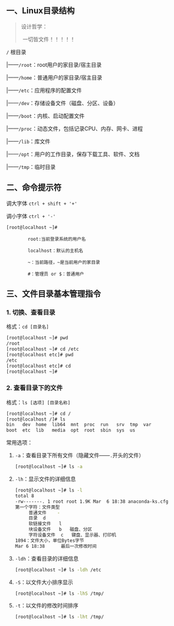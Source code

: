 ## 一、Linux目录结构

> 设计哲学：
>
> ​		一切皆文件！！！！！

`/`	根目录

|——`/root`：root用户的家目录/宿主目录

|——`/home`：普通用户的家目录/宿主目录

|——`/etc`：应用程序的配置文件

|——`/dev`：存储设备文件（磁盘、分区、设备）

|——`/boot`：内核、启动配置文件

|——`/proc`：动态文件，包括记录CPU、内存、网卡、进程

|——`/lib`：库文件

|——`/opt`：用户的工作目录，保存下载工具、软件、文档

|——`/tmp`：临时目录

## 二、命令提示符

调大字体		`ctrl + shift + '+'`

调小字体		`ctrl + '-'`

```
[root@localhost ~]#

		root:当前登录系统的用户名

		localhost：默认的主机名

		~：当前路径，~是当前用户的家目录

		#：管理员 or $：普通用户
```

## 三、文件目录基本管理指令

### 1. 切换、查看目录

格式：`cd [目录名]`

```sh
[root@localhost ~]# pwd
/root
[root@localhost ~]# cd /etc
[root@localhost etc]# pwd
/etc
[root@localhost etc]# cd
[root@localhost ~]#
```

### 2. 查看目录下的文件

格式：`ls [选项] [目录名称]`

```sh
[root@localhost ~]# cd /
[root@localhost /]# ls
bin   dev  home  lib64  mnt  proc  run   srv  tmp  var
boot  etc  lib   media  opt  root  sbin  sys  us
```

常用选项：

1. `-a`：查看目录下所有文件（隐藏文件——`.`开头的文件）

   ```sh
   [root@localhost ~]# ls -a
   ```

2. `-lh`：显示文件的详细信息

   ```sh
   [root@localhost ~]# ls -l
   total 8
   -rw-------. 1 root root 1.9K Mar  6 18:38 anaconda-ks.cfg
   第一个字符：文件类型
   		普通文件	-
   		目录	d
   		软链接文件	l
   		块设备文件	b	磁盘、分区
   		字符设备文件	c	键盘、显示器、打印机
   1894：文件大小，单位Bytes字节
   Mar 6 18:38		最后一次修改时间
   ```

3. `-ldh`：查看目录的详细信息

   ```sh
   [root@localhost ~]# ls -ldh /etc
   ```

4. `-S`：以文件大小排序显示

   ```sh
   [root@localhost ~]# ls -lhS /tmp/
   ```

5. `-t`：以文件的修改时间排序

   ```sh
   [root@localhost ~]# ls -lht /tmp/
   ```

